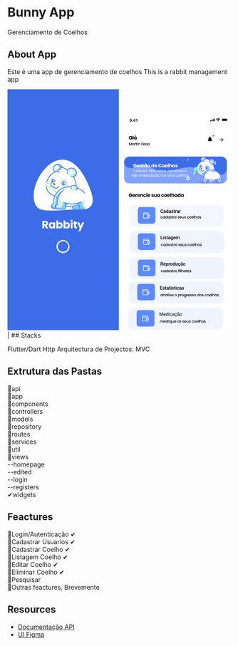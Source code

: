 # Bunny App

Gerenciamento de Coelhos

## About App

Este é uma app de gerenciamento de coelhos
This is a rabbit management app


<img src="https://raw.githubusercontent.com/MartinDala/BunnyApp/main/assets/screenshot/SplashScreen.png" width="250"> 
<img src="https://raw.githubusercontent.com/MartinDala/BunnyApp/main/assets/screenshot/Home.png" width="250">|
## Stacks

Flutter/Dart
Http
Arquitectura de Projectos: MVC

## Extrutura das Pastas

🧩api <br>
🧩app <br>
🧩components <br>
🧩controllers <br>
🧩models <br>
🧩repository <br>
🧩routes <br>
🧩services <br>
🧩util <br>
🧩views <br>
--homepage <br>
--edited <br>
--login <br>
--registers <br>
✔widgets <br>


## Feactures

🎯Login/Autenticação ✔ <br>
🎯Cadastrar Usuarios ✔ <br>
🎯Cadastrar Coelho ✔ <br>
🎯Listagem Coelho ✔ <br>
🎯Editar Coelho ✔ <br>
🎯Eliminar Coelho ✔ <br>
🎯Pesquisar <br>
🎯Outras feactures, Brevemente <br>

## Resources

- [Documentação API](https://documenter.getpostman.com/view/12415301/UVRHiiRP)
- [UI Figma](https://www.figma.com/file/yWcUvHKJDSbJYRzmCQbA29/Rabbity-App?node-id=0%3A1)

